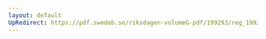 ```yaml
---
layout: default
UpRedirect: https://pdf.swedeb.se/riksdagen-volumeG-pdf/199293/reg_199293/reg_199293_0562.pdf
---
```


